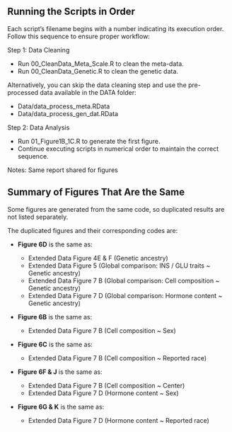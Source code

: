 ## Running the Scripts in Order

Each script’s filename begins with a number indicating its execution order. Follow this sequence to ensure proper workflow:

Step 1: Data Cleaning

- Run 00_CleanData_Meta_Scale.R to clean the meta-data.
- Run 00_CleanData_Genetic.R to clean the genetic data.

Alternatively, you can skip the data cleaning step and use the pre-processed data available in the DATA folder:

- Data/data_process_meta.RData
- Data/data_process_gen_dat.RData

Step 2: Data Analysis

- Run 01_Figure1B_1C.R to generate the first figure.
- Continue executing scripts in numerical order to maintain the correct sequence.


Notes: Same report shared for figures



## Summary of Figures That Are the Same

Some figures are generated from the same code, so duplicated results are not listed separately. 

The duplicated figures and their corresponding codes are:

- **Figure 6D** is the same as:
  - Extended Data Figure 4E & F (Genetic ancestry)
  - Extended Data Figure 5 (Global comparison: INS / GLU traits ~ Genetic ancestry)
  - Extended Data Figure 7 B (Global comparison: Cell composition ~ Genetic ancestry)
  - Extended Data Figure 7 D (Global comparison: Hormone content ~ Genetic ancestry)

- **Figure 6B** is the same as:
  - Extended Data Figure 7 B (Cell composition ~ Sex)

- **Figure 6C** is the same as:
  - Extended Data Figure 7 B (Cell composition ~ Reported race)

- **Figure 6F & J** is the same as:
  - Extended Data Figure 7 B (Cell composition ~ Center)
  - Extended Data Figure 7 D (Hormone content ~ Sex)

- **Figure 6G & K** is the same as:
  - Extended Data Figure 7 D (Hormone content ~ Reported race)



